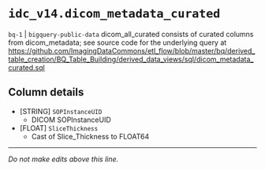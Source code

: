 # `idc_v14.dicom_metadata_curated`
`bq-1` | `bigquery-public-data`
dicom_all_curated consists of curated columns from dicom_metadata; see source code for the underlying query at https://github.com/ImagingDataCommons/etl_flow/blob/master/bq/derived_table_creation/BQ_Table_Building/derived_data_views/sql/dicom_metadata_curated.sql

## Column details
* [STRING]    `SOPInstanceUID`
  - DICOM SOPInstanceUID
* [FLOAT]     `SliceThickness`
  - Cast of Slice_Thickness to FLOAT64

-------------------------------------------------------------------------------
*Do not make edits above this line.*
